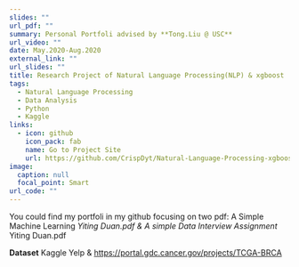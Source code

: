 ```yaml
---
slides: ""
url_pdf: ""
summary: Personal Portfoli advised by **Tong.Liu @ USC**
url_video: ""
date: May.2020-Aug.2020
external_link: ""
url_slides: ""
title: Research Project of Natural Language Processing(NLP) & xgboost
tags:
  - Natural Language Processing
  - Data Analysis
  - Python
  - Kaggle
links:
  - icon: github
    icon_pack: fab
    name: Go to Project Site
    url: https://github.com/CrispDyt/Natural-Language-Processing-xgboost
image:
  caption: null
  focal_point: Smart
url_code: ""
---
```


You could find my portfoli in my github focusing on two pdf: A Simple Machine Learning _Yiting Duan.pdf & A simple Data Interview Assignment_ Yiting Duan.pdf

**Dataset**
Kaggle Yelp & https://portal.gdc.cancer.gov/projects/TCGA-BRCA









